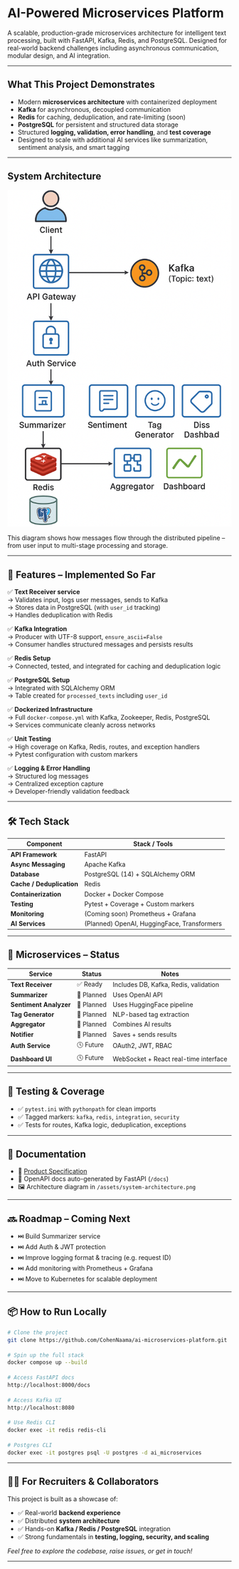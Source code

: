 # AI-Powered Microservices Platform

A scalable, production-grade microservices architecture for intelligent text processing, built with FastAPI, Kafka, Redis, and PostgreSQL. Designed for real-world backend challenges including asynchronous communication, modular design, and AI integration.

---

## What This Project Demonstrates

- Modern **microservices architecture** with containerized deployment
- **Kafka** for asynchronous, decoupled communication
- **Redis** for caching, deduplication, and rate-limiting (soon)
- **PostgreSQL** for persistent and structured data storage
- Structured **logging, validation, error handling**, and **test coverage**
- Designed to scale with additional AI services like summarization, sentiment analysis, and smart tagging

---

##  System Architecture

![System Architecture](./assets/system-architecture.png)

This diagram shows how messages flow through the distributed pipeline – from user input to multi-stage processing and storage.

---

## 📌 Features – Implemented So Far

✅ **Text Receiver service**  
→ Validates input, logs user messages, sends to Kafka  
→ Stores data in PostgreSQL (with `user_id` tracking)  
→ Handles deduplication with Redis

✅ **Kafka Integration**  
→ Producer with UTF-8 support, `ensure_ascii=False`  
→ Consumer handles structured messages and persists results

✅ **Redis Setup**  
→ Connected, tested, and integrated for caching and deduplication logic

✅ **PostgreSQL Setup**  
→ Integrated with SQLAlchemy ORM  
→ Table created for `processed_texts` including `user_id`

✅ **Dockerized Infrastructure**  
→ Full `docker-compose.yml` with Kafka, Zookeeper, Redis, PostgreSQL  
→ Services communicate cleanly across networks

✅ **Unit Testing**  
→ High coverage on Kafka, Redis, routes, and exception handlers  
→ Pytest configuration with custom markers

✅ **Logging & Error Handling**  
→ Structured log messages  
→ Centralized exception capture  
→ Developer-friendly validation feedback

---

## 🛠️ Tech Stack

| Component       | Stack / Tools                          |
|----------------|-----------------------------------------|
| **API Framework** | FastAPI                               |
| **Async Messaging** | Apache Kafka                       |
| **Database**    | PostgreSQL (14) + SQLAlchemy ORM       |
| **Cache / Deduplication** | Redis                        |
| **Containerization** | Docker + Docker Compose           |
| **Testing**     | Pytest + Coverage + Custom markers     |
| **Monitoring**  | (Coming soon) Prometheus + Grafana     |
| **AI Services** | (Planned) OpenAI, HuggingFace, Transformers |

---

## 🧱 Microservices – Status

| Service             | Status     | Notes                                       |
|---------------------|------------|---------------------------------------------|
| **Text Receiver**    | ✅ Ready    | Includes DB, Kafka, Redis, validation       |
| **Summarizer**       | 🚧 Planned | Uses OpenAI API                             |
| **Sentiment Analyzer** | 🚧 Planned | Uses HuggingFace pipeline                 |
| **Tag Generator**    | 🚧 Planned | NLP-based tag extraction                    |
| **Aggregator**       | 🚧 Planned | Combines AI results                         |
| **Notifier**         | 🚧 Planned | Saves + sends results                       |
| **Auth Service**     | 🕓 Future  | OAuth2, JWT, RBAC                           |
| **Dashboard UI**     | 🕓 Future  | WebSocket + React real-time interface       |

---

## 🧪 Testing & Coverage

- ✅ `pytest.ini` with `pythonpath` for clean imports
- ✅ Tagged markers: `kafka`, `redis`, `integration`, `security`
- ✅ Tests for routes, Kafka logic, deduplication, exceptions

---

## 🧾 Documentation

- 📄 [Product Specification](./docs/product-spec.md)
- 📄 OpenAPI docs auto-generated by FastAPI (`/docs`)
- 🖼️ Architecture diagram in `/assets/system-architecture.png`

---

## 🔜 Roadmap – Coming Next

- ⏭️ Build Summarizer service
- ⏭️ Add Auth & JWT protection
- ⏭️ Improve logging format & tracing (e.g. request ID)
- ⏭️ Add monitoring with Prometheus + Grafana
- ⏭️ Move to Kubernetes for scalable deployment

---

## 📦 How to Run Locally

```bash
# Clone the project
git clone https://github.com/CohenNaama/ai-microservices-platform.git

# Spin up the full stack
docker compose up --build

# Access FastAPI docs
http://localhost:8000/docs

# Access Kafka UI
http://localhost:8080

# Use Redis CLI
docker exec -it redis redis-cli

# Postgres CLI
docker exec -it postgres psql -U postgres -d ai_microservices
```

---

## 👩‍💻 For Recruiters & Collaborators

This project is built as a showcase of:

- ✅ Real-world **backend experience**
- ✅ Distributed **system architecture**
- ✅ Hands-on **Kafka / Redis / PostgreSQL** integration
- ✅ Strong fundamentals in **testing, logging, security, and scaling**

 *Feel free to explore the codebase, raise issues, or get in touch!*

---
